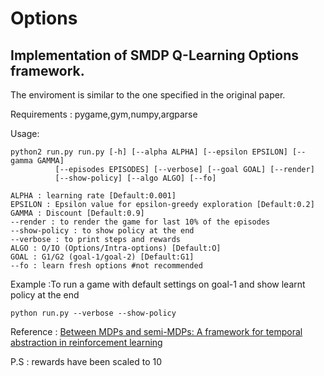 # Options
## Implementation of SMDP Q-Learning Options framework.

The enviroment is similar to the one specified in the original paper.

Requirements : pygame,gym,numpy,argparse
	
Usage:
	
	python2 run.py run.py [-h] [--alpha ALPHA] [--epsilon EPSILON] [--gamma GAMMA]
              [--episodes EPISODES] [--verbose] [--goal GOAL] [--render]
              [--show-policy] [--algo ALGO] [--fo]

	ALPHA : learning rate [Default:0.001]
	EPSILON : Epsilon value for epsilon-greedy exploration [Default:0.2]
	GAMMA : Discount [Default:0.9]
	--render : to render the game for last 10% of the episodes
	--show-policy : to show policy at the end
	--verbose : to print steps and rewards 
	ALGO : O/IO (Options/Intra-options) [Default:O]
	GOAL : G1/G2 (goal-1/goal-2) [Default:G1]
	--fo : learn fresh options #not recommended

	
Example :To run a game with default settings on goal-1 and show learnt policy at the end
	
	python run.py --verbose --show-policy
		
Reference : [Between MDPs and semi-MDPs: A framework for temporal abstraction in reinforcement learning](http://www-anw.cs.umass.edu/~barto/courses/cs687/Sutton-Precup-Singh-AIJ99.pdf)

P.S : rewards have been scaled to 10
